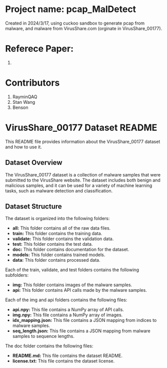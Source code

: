 # Project name: pcap_MalDetect
Created in 2024/3/17, using cuckoo sandbox to generate pcap from malware, and malware from VirusShare.com (orginate in VirusShare_00177).

# Referece Paper: 
1. 

# Contributors
1. RayminQAQ
2. Stan Wang
3. Benson

# VirusShare_00177 Dataset README

This README file provides information about the VirusShare_00177 dataset and how to use it.

## Dataset Overview

The VirusShare_00177 dataset is a collection of malware samples that were submitted to the VirusShare website. The dataset includes both benign and malicious samples, and it can be used for a variety of machine learning tasks, such as malware detection and classification.

## Dataset Structure

The dataset is organized into the following folders:

* **all:** This folder contains all of the raw data files.
* **train:** This folder contains the training data.
* **validate:** This folder contains the validation data.
* **test:** This folder contains the test data.
* **doc:** This folder contains documentation for the dataset.
* **models:** This folder contains trained models.
* **data:** This folder contains processed data.

Each of the train, validate, and test folders contains the following subfolders:

* **img:** This folder contains images of the malware samples.
* **api:** This folder contains API calls made by the malware samples.

Each of the img and api folders contains the following files:

* **api.npy:** This file contains a NumPy array of API calls.
* **img.npy:** This file contains a NumPy array of images.
* **idx_mapping.json:** This file contains a JSON mapping from indices to malware samples.
* **seq_length.json:** This file contains a JSON mapping from malware samples to sequence lengths.

The doc folder contains the following files:

* **README.md:** This file contains the dataset README.
* **license.txt:** This file contains the dataset license.
